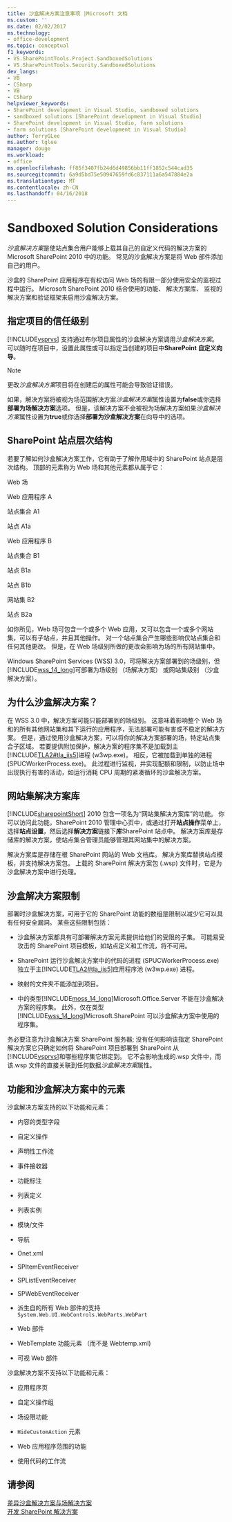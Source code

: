 ```yaml
---
title: 沙盒解决方案注意事项 |Microsoft 文档
ms.custom: ''
ms.date: 02/02/2017
ms.technology:
- office-development
ms.topic: conceptual
f1_keywords:
- VS.SharePointTools.Project.SandboxedSolutions
- VS.SharePointTools.Security.SandboxedSolutions
dev_langs:
- VB
- CSharp
- VB
- CSharp
helpviewer_keywords:
- SharePoint development in Visual Studio, sandboxed solutions
- sandboxed solutions [SharePoint development in Visual Studio]
- SharePoint development in Visual Studio, farm solutions
- farm solutions [SharePoint development in Visual Studio]
author: TerryGLee
ms.author: tglee
manager: douge
ms.workload:
- office
ms.openlocfilehash: ff85f3407fb24d6d49856bb11ff1852c544cad35
ms.sourcegitcommit: 6a9d5bd75e50947659fd6c837111a6a547884e2a
ms.translationtype: MT
ms.contentlocale: zh-CN
ms.lasthandoff: 04/16/2018
---
```

# <a name="sandboxed-solution-considerations"></a>Sandboxed Solution Considerations
  *沙盒解决方案*是使站点集合用户能够上载其自己的自定义代码的解决方案的 Microsoft SharePoint 2010 中的功能。 常见的沙盒解决方案是将 Web 部件添加自己的用户。  
  
 沙盒的 SharePoint 应用程序在有权访问 Web 场的有限一部分使用安全的监视过程中运行。 Microsoft SharePoint 2010 结合使用的功能、 解决方案库、 监视的解决方案和验证框架来启用沙盒解决方案。  
  
## <a name="specifying-project-trust-level"></a>指定项目的信任级别  
 [!INCLUDE[vsprvs](../sharepoint/includes/vsprvs-md.md)] 支持通过布尔项目属性的沙盒解决方案调用*沙盒解决方案*。 可以随时在项目中，设置此属性或可以指定当创建的项目中**SharePoint 自定义向导**。  
  
> [!NOTE]  
>  更改*沙盒解决方案*项目将在创建后的属性可能会导致验证错误。  
  
 如果，解决方案将被视为场范围解决方案*沙盒解决方案*属性设置为**false**或你选择**部署为场解决方案**选项。 但是，该解决方案不会被视为场解决方案如果*沙盒解决方案*属性设置为**true**或你选择**部署为沙盒解决方案**在向导中的选项。  
  
## <a name="sharepoint-site-hierarchy"></a>SharePoint 站点层次结构  
 若要了解如何沙盒解决方案工作，它有助于了解作用域中的 SharePoint 站点是层次结构。 顶部的元素称为 Web 场和其他元素都从属于它：  
  
 Web 场  
  
 Web 应用程序 A  
  
 站点集合 A1  
  
 站点 A1a  
  
 Web 应用程序 B  
  
 站点集合 B1  
  
 站点 B1a  
  
 站点 B1b  
  
 网站集 B2  
  
 站点 B2a  
  
 如你所见，Web 场可包含一个或多个 Web 应用，又可以包含一个或多个网站集，可以有子站点，并且其他操作。 对一个站点集合产生哪些影响仅站点集合和任何其他更改。 但是，在 Web 场级别所做的更改会影响为场的所有网站集中。  
  
 Windows SharePoint Services (WSS) 3.0，可将解决方案部署到的场级别，但[!INCLUDE[wss_14_long](../sharepoint/includes/wss-14-long-md.md)]可部署为场级别 （场解决方案） 或网站集级别 （沙盒解决方案）。  
  
## <a name="why-sandboxed-solutions"></a>为什么沙盒解决方案？  
 在 WSS 3.0 中，解决方案可能只能部署到的场级别。 这意味着影响整个 Web 场和的所有其他网站集和其下运行的应用程序，无法部署可能有害或不稳定的解决方案。 但是，通过使用沙盒解决方案，可以将你的解决方案部署的场，特定站点集合子区域。 若要提供附加保护，解决方案的程序集不是加载到主[!INCLUDE[TLA2#tla_iis5](../sharepoint/includes/tla2sharptla-iis5-md.md)]进程 (w3wp.exe)。 相反，它被加载到单独的进程 (SPUCWorkerProcess.exe)。 此过程进行监视，并实现配额和限制，以防止场中出现执行有害的活动，如运行消耗 CPU 周期的紧凑循环的沙盒解决方案。  
  
## <a name="site-collection-solution-gallery"></a>网站集解决方案库  
 [!INCLUDE[sharepointShort](../sharepoint/includes/sharepointshort-md.md)] 2010 包含一项名为“网站集解决方案库”的功能。 你可以访问此功能，SharePoint 2010 管理中心页中，或通过打开**站点操作**菜单上，选择**站点设置**，然后选择**解决方案**链接下**库**SharePoint 站点中。 解决方案库是存储库的解决方案，使站点集合管理员能够管理其网站集中的解决方案。  
  
 解决方案库是存储在根 SharePoint 网站的 Web 文档库。 解决方案库替换站点模板，并支持解决方案包。 上载的 SharePoint 解决方案包 (.wsp) 文件时，它是为沙盒解决方案中进行处理。  
  
## <a name="sandboxed-solution-limitations"></a>沙盒解决方案限制  
 部署时沙盒解决方案，可用于它的 SharePoint 功能的数组是限制以减少它可以具有任何安全漏洞。 某些这些限制包括：  
  
-   沙盒解决方案都具有可部署解决方案元素提供给他们的受限的子集。 可能易受攻击的 SharePoint 项目模板，如站点定义和工作流，将不可用。  
  
-   SharePoint 运行沙盒解决方案中的代码的进程 (SPUCWorkerProcess.exe) 独立于主[!INCLUDE[TLA2#tla_iis5](../sharepoint/includes/tla2sharptla-iis5-md.md)]应用程序池 (w3wp.exe) 进程。  
  
-   映射的文件夹不能添加到项目。  
  
-   中的类型[!INCLUDE[moss_14_long](../sharepoint/includes/moss-14-long-md.md)]Microsoft.Office.Server 不能在沙盒解决方案的程序集。 此外，仅在类型[!INCLUDE[wss_14_long](../sharepoint/includes/wss-14-long-md.md)]Microsoft.SharePoint 可以沙盒解决方案中使用的程序集。  
  
 务必要注意为沙盒解决方案 SharePoint 服务器; 没有任何影响该指定 SharePoint 解决方案它只确定如何将 SharePoint 项目部署到 SharePoint 从[!INCLUDE[vsprvs](../sharepoint/includes/vsprvs-md.md)]和哪些程序集它绑定到。 它不会影响生成的.wsp 文件中，而该.wsp 文件的直接关联到任何数据*沙盒解决方案*属性。  
  
## <a name="capabilities-and-elements-in-sandboxed-solutions"></a>功能和沙盒解决方案中的元素  
 沙盒解决方案支持的以下功能和元素：  
  
-   内容的类型字段  
  
-   自定义操作  
  
-   声明性工作流  
  
-   事件接收器  
  
-   功能标注  
  
-   列表定义  
  
-   列表实例  
  
-   模块/文件  
  
-   导航  
  
-   Onet.xml  
  
-   SPItemEventReceiver  
  
-   SPListEventReceiver  
  
-   SPWebEventReceiver  
  
-   派生自的所有 Web 部件的支持 `System.Web.UI.WebControls.WebParts.WebPart`  
  
-   Web 部件  
  
-   WebTemplate 功能元素 （而不是 Webtemp.xml)  
  
-   可视 Web 部件  
  
 沙盒解决方案不支持以下功能和元素：  
  
-   应用程序页  
  
-   自定义操作组  
  
-   场设限功能  
  
-   `HideCustomAction` 元素  
  
-   Web 应用程序范围的功能  
  
-   使用代码的工作流  
  
## <a name="see-also"></a>请参阅  
 [差异沙盒解决方案与场解决方案](../sharepoint/differences-between-sandboxed-and-farm-solutions.md)   
 [开发 SharePoint 解决方案](../sharepoint/developing-sharepoint-solutions.md)  
  
  